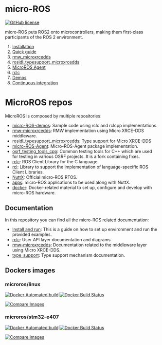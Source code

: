 # micro-ROS

[![GitHub license](https://img.shields.io/github/license/microROS/micro-ROS-doc.svg)](https://github.com/microROS/micro-ROS-doc)

micro-ROS puts ROS2 onto microcontrollers, making them first-class participants of the ROS 2 environment.

1. [Installation](Installation/README.md)
1. [Quick guide]()
1. [rmw_microxrcedds](rmw_microxrcedds/README.md)
1. [rosidl_typesupport_microxrcedds](rosidl_typesupport_microxrcedds/README.md)
1. [MicroROS Agent](MicroROS_Agent/README.md)
1. [rclc](rclc/README.md)
1. [Demos](Demos/README.md)
1. [Continuous integration](Continuous_integration/README.md)

# MicroROS repos

MicroROS is composed by multiple repositories:

* [micro-ROS-demos](https://github.com/microROS/micro-ROS-demos):
    Sample code using rclc and rclcpp implementations.
* [rmw-microxrcedds](https://github.com/microROS/rmw-microxrcedds):
    RMW implementation using Micro XRCE-DDS middleware.
* [rosidl_typesupport_microxrcedds](https://github.com/microROS/rosidl_typesupport_microxrcedds):
    Type support for Micro XRCE-DDS
* [micro-ROS-Agent](https://github.com/microROS/micro-ROS-Agent):
    Micro-ROS-Agent package implementation.
* [osrf_testing_tools_cpp](https://github.com/microROS/osrf_testing_tools_cpp):
    Common testing tools for C++ which are used for testing in various OSRF projects.
    It is a fork containing fixes.
* [rclc](https://github.com/microROS/rclc):
    ROS Client Library for the C language.
* [rcl](https://github.com/microROS/rcl):
    Library to support the implementation of language-specific ROS Client Libraries.
* [NuttX](https://github.com/microROS/NuttX):
    Official micro-ROS RTOS.
* [apps](https://github.com/microROS/apps):
    micro-ROS applications to be used along with NuttX.
* [docker](https://github.com/microROS/docker):
    Docker-related material to set up, configure and develop with micro-ROS hardware.

## Documentation

In this repository you can find all the micro-ROS related documentation:

* [Install and run](./docs/install_and_run.md): This is a guide on how to set up environment and run the provided examples.
* [rclc](./docs/rclc.md): User API layer documentation and diagrams.
* [rmw-microxrcedds](./docs/rmw_microxrcedds.md): Documentation related to the middleware layer using Micro XRCE-DDS.
* [type_support](./docs/type_support.md): Type support mechanism documentation.

## Dockers images

### microros/linux

[![Docker Automated build](https://img.shields.io/docker/automated/microros/linux.svg?logo=docker)](https://hub.docker.com/r/microros/linux/)
[![Docker Build Status](https://img.shields.io/docker/build/microros/linux.svg?logo=docker)](https://hub.docker.com/r/microros/linux/)

[![Compare Images](https://images.microbadger.com/badges/image/microros/linux.svg)](https://microbadger.com/images/microros/linux)

### microros/stm32-e407

[![Docker Automated build](https://img.shields.io/docker/automated/microros/stm32-e407.svg?logo=docker)](https://hub.docker.com/r/microros/stm32-e407/)
[![Docker Build Status](https://img.shields.io/docker/build/microros/stm32-e407.svg?logo=docker)](https://hub.docker.com/r/microros/stm32-e407/)

[![Compare Images](https://images.microbadger.com/badges/image/microros/stm32-e407.svg)](https://microbadger.com/images/microros/stm32-e407)
